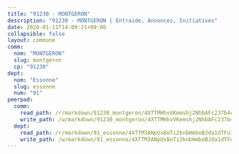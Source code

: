 ```yaml
---
title: "91230 - MONTGERON"
description: "91230 - MONTGERON | Entraide, Annonces, Initiatives"
date: 2020-01-11T14:09:21+09:00
collapsible: false
layout: commune
comm:
  nom: "MONTGERON"
  slug: montgeron
  cp: "91230"
dept:
  nom: "Essonne"
  slug: essonne
  num: "91"
peerpad:
  comm:
    read_path: /r/markdown/91230_montgeron/4XTTMHhvVKemshj2NhbAFc237b4c65Q2GQTqeKLzrNUqDd6W1
    write_path: /w/markdown/91230_montgeron/4XTTMHhvVKemshj2NhbAFc237b4c65Q2GQTqeKLzrNUqDd6W1-K3TgU5vtuRZcJoF5w1wEruyKetuoq28aq1xWJnhTPtaYeQiNyvWCPLYH4nUbxm6vq3d1nBVTL25CAGCugoGAYCT7Eyw5vGZa94rqX6ay8yzUv85r5NxHJqjq3edtQe9m58q5uK25
  dept:
    read_path: /r/markdown/91_essonne/4XTTM3ANpUsBoTi2knbHmboBJda1dTFu7ky8ZK9dB2RyMMfWF
    write_path: /w/markdown/91_essonne/4XTTM3ANpUsBoTi2knbHmboBJda1dTFu7ky8ZK9dB2RyMMfWF-K3TgUyWqeJSocSvH4aaj1ao8GVHVL7XNdUYQ4QUUeH9BAdnr24zoBJ2C3FCPvjfnNG6dyrzadtyfizxGKpMjZFU9wDjSpA4g6VtDcxL8iEmbLsyV9TFoF7XzgcRopbNZHgpYvcW3
---
```



